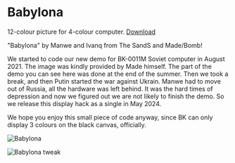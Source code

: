 # Babylona
12-colour picture for 4-colour computer. [Download](https://github.com/Manwe-SandS/Babylona/releases/tag/BK-0011M)

"Babylona" by Manwe and Ivanq from The SandS and Made/Bomb!

We started to code our new demo for BK-0011M Soviet computer
in August 2021. The image was kindly provided by Made himself.
The part of the demo you can see here was done at the end of
the summer. Then we took a break, and then Putin started the
war against Ukrain. Manwe had to move out of Russia, all the
hardware was left behind. It was the hard times of depression
and now we figured out we are not likely to finish the demo.
So we release this display hack as a single in May 2024.

We hope you enjoy this small piece of code anyway, since BK
can only display 3 colours on the black canvas, officially.

![Babylona](https://github.com/user-attachments/assets/0b1b19af-61bc-4f91-843b-136602eb0aba)

![Babylona tweak](https://github.com/user-attachments/assets/f20cc735-86c0-4bb1-b22f-25734dd1bccf)

